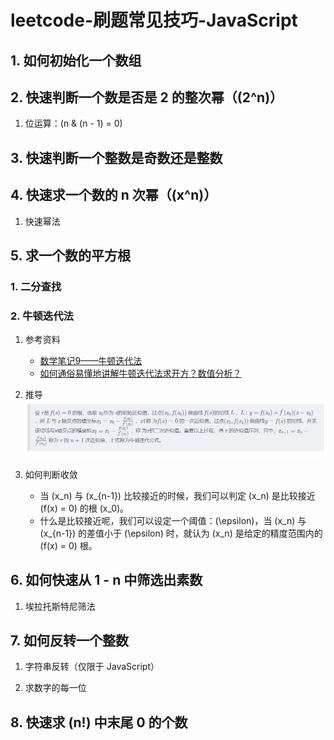 <script id="MathJax-script" src="https://cdn.jsdelivr.net/npm/mathjax@3/es5/tex-mml-chtml.js" type="text/javascript" charset="utf-8"></script>

# leetcode-刷题常见技巧-JavaScript

## 1. 如何初始化一个数组

## 2. 快速判断一个数是否是 2 的整次幂（\(2^n\)）

1. 位运算：\(n \& (n - 1) = 0\)

## 3. 快速判断一个整数是奇数还是整数

## 4. 快速求一个数的 n 次幂（\(x^n\)）

1. 快速幂法

## 5. 求一个数的平方根

### 1. 二分查找

### 2. 牛顿迭代法

1. 参考资料
   - [数学笔记9——牛顿迭代法](https://blog.csdn.net/sunbobosun56801/article/details/78088085)
   - [如何通俗易懂地讲解牛顿迭代法求开方？数值分析？](https://www.zhihu.com/question/20690553)

2. 推导
   ![](./img/Newton-Raphson-method.png)

3. 如何判断收敛
   - 当 \(x_n\) 与 \(x_{n-1}\) 比较接近的时候，我们可以判定 \(x_n\) 是比较接近 \(f(x) = 0\) 的根 \(x_0\)。
   - 什么是比较接近呢，我们可以设定一个阈值：\(\epsilon\)，当 \(x_n\) 与 \(x_{n-1}\) 的差值小于 \(\epsilon\) 时，就认为 \(x_n\) 是给定的精度范围内的 \(f(x) = 0\) 根。

## 6. 如何快速从 1 - n 中筛选出素数

1. 埃拉托斯特尼筛法

## 7. 如何反转一个整数

1. 字符串反转（仅限于 JavaScript）

2. 求数字的每一位

## 8. 快速求 \(n!\) 中末尾 0 的个数


